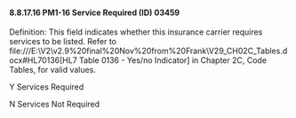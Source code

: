 #### 8.8.17.16 PM1-16 Service Required (ID) 03459

Definition: This field indicates whether this insurance carrier requires services to be listed. Refer to file:///E:\V2\v2.9%20final%20Nov%20from%20Frank\V29_CH02C_Tables.docx#HL70136[HL7 Table 0136 - Yes/no Indicator] in Chapter 2C, Code Tables, for valid values.

Y Services Required

N Services Not Required
